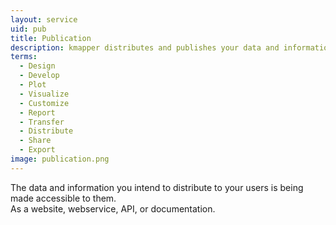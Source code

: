 ```yaml
---
layout: service
uid: pub 
title: Publication
description: kmapper distributes and publishes your data and information to your users.
terms: 
  - Design
  - Develop
  - Plot
  - Visualize
  - Customize
  - Report
  - Transfer
  - Distribute
  - Share
  - Export
image: publication.png
--- 
```


The data and information you intend to distribute to your users is being made accessible to them.<br>
As a website, webservice, API, or documentation.